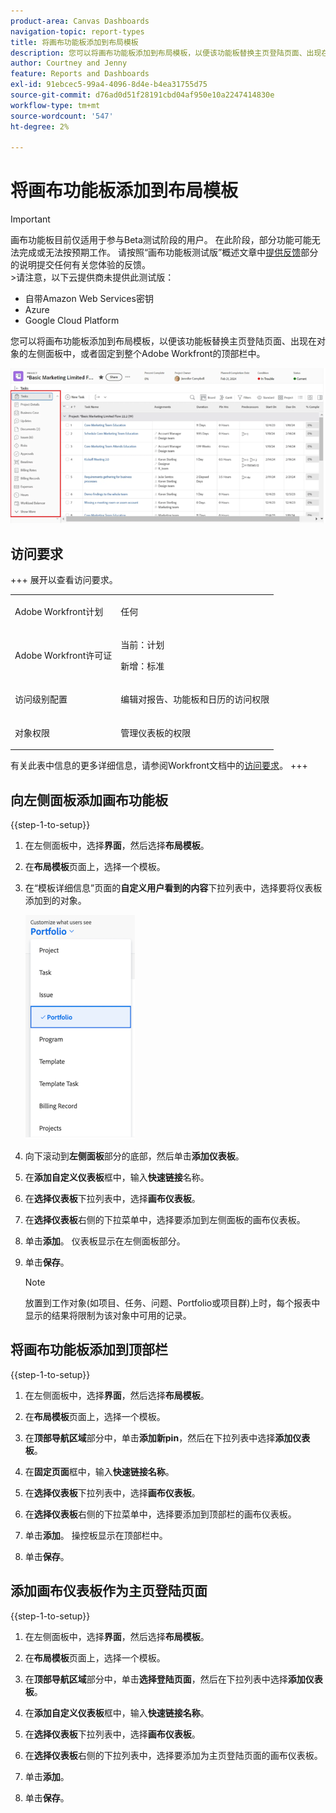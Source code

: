 ```yaml
---
product-area: Canvas Dashboards
navigation-topic: report-types
title: 将画布功能板添加到布局模板
description: 您可以将画布功能板添加到布局模板，以便该功能板替换主页登陆页面、出现在对象的左侧面板中或固定到顶部栏中。
author: Courtney and Jenny
feature: Reports and Dashboards
exl-id: 91ebcec5-99a4-4096-8d4e-b4ea31755d75
source-git-commit: d76ad0d51f28191cbd04af950e10a2247414830e
workflow-type: tm+mt
source-wordcount: '547'
ht-degree: 2%

---
```


# 将画布功能板添加到布局模板

>[!IMPORTANT]
>
>画布功能板目前仅适用于参与Beta测试阶段的用户。 在此阶段，部分功能可能无法完成或无法按预期工作。 请按照“画布功能板测试版”概述文章中[提供反馈](/help/quicksilver/product-announcements/betas/canvas-dashboards-beta/canvas-dashboards-beta-information.md#provide-feedback)部分的说明提交任何有关您体验的反馈。<br>
>&#x200B;>请注意，以下云提供商未提供此测试版：
>
>* 自带Amazon Web Services密钥
>* Azure
>* Google Cloud Platform

您可以将画布功能板添加到布局模板，以便该功能板替换主页登陆页面、出现在对象的左侧面板中，或者固定到整个Adobe Workfront的顶部栏中。

![左侧面板](assets/left-panel.png)

## 访问要求

+++ 展开以查看访问要求。 

<table style="table-layout:auto"> 
<col> 
</col> 
<col> 
</col> 
<tbody> 
<tr> 
   <td role="rowheader"><p>Adobe Workfront计划</p></td> 
   <td> 
<p>任何 </p> 
   </td> 
<tr> 
 <tr> 
   <td role="rowheader"><p>Adobe Workfront许可证</p></td> 
   <td> 
<p>当前：计划 </p> 
<p>新增：标准</p> 
   </td> 
   </tr> 
  </tr> 
  <tr> 
   <td role="rowheader"><p>访问级别配置</p></td> 
   <td><p>编辑对报告、功能板和日历的访问权限</p>
  </td> 
  </tr> 
    </tr>  
        <tr> 
   <td role="rowheader"><p>对象权限</p></td> 
   <td><p>管理仪表板的权限</p>
  </td> 
  </tr> 
</tbody> 
</table>

有关此表中信息的更多详细信息，请参阅Workfront文档中的[访问要求](/help/quicksilver/administration-and-setup/add-users/access-levels-and-object-permissions/access-level-requirements-in-documentation.md)。
+++

## 向左侧面板添加画布功能板

{{step-1-to-setup}}

1. 在左侧面板中，选择&#x200B;**界面**，然后选择&#x200B;**布局模板**。

1. 在&#x200B;**布局模板**&#x200B;页面上，选择一个模板。

1. 在“模板详细信息”页面的&#x200B;**自定义用户看到的内容**&#x200B;下拉列表中，选择要将仪表板添加到的对象。

   ![自定义用户看到的下拉列表](assets/customize-what-users-see.png)

1. 向下滚动到&#x200B;**左侧面板**&#x200B;部分的底部，然后单击&#x200B;**添加仪表板**。

1. 在&#x200B;**添加自定义仪表板**&#x200B;框中，输入&#x200B;**快速链接**&#x200B;名称。

1. 在&#x200B;**选择仪表板**&#x200B;下拉列表中，选择&#x200B;**画布仪表板**。

1. 在&#x200B;**选择仪表板**&#x200B;右侧的下拉菜单中，选择要添加到左侧面板的画布仪表板。

1. 单击&#x200B;**添加**。 仪表板显示在左侧面板部分。

1. 单击&#x200B;**保存**。

   >[!NOTE]
   >
   >放置到工作对象(如项目、任务、问题、Portfolio或项目群)上时，每个报表中显示的结果将限制为该对象中可用的记录。


## 将画布功能板添加到顶部栏

{{step-1-to-setup}}

1. 在左侧面板中，选择&#x200B;**界面**，然后选择&#x200B;**布局模板**。

1. 在&#x200B;**布局模板**&#x200B;页面上，选择一个模板。

1. 在&#x200B;**顶部导航区域**&#x200B;部分中，单击&#x200B;**添加新pin**，然后在下拉列表中选择&#x200B;**添加仪表板**。

1. 在&#x200B;**固定页面**&#x200B;框中，输入&#x200B;**快速链接名称**。

1. 在&#x200B;**选择仪表板**&#x200B;下拉列表中，选择&#x200B;**画布仪表板**。

1. 在&#x200B;**选择仪表板**&#x200B;右侧的下拉菜单中，选择要添加到顶部栏的画布仪表板。

1. 单击&#x200B;**添加**。 操控板显示在顶部栏中。

1. 单击&#x200B;**保存**。

## 添加画布仪表板作为主页登陆页面

{{step-1-to-setup}}

1. 在左侧面板中，选择&#x200B;**界面**，然后选择&#x200B;**布局模板**。

1. 在&#x200B;**布局模板**&#x200B;页面上，选择一个模板。

1. 在&#x200B;**顶部导航区域**&#x200B;部分中，单击&#x200B;**选择登陆页面**，然后在下拉列表中选择&#x200B;**添加仪表板**。

1. 在&#x200B;**添加自定义仪表板**&#x200B;框中，输入&#x200B;**快速链接名称**。

1. 在&#x200B;**选择仪表板**&#x200B;下拉列表中，选择&#x200B;**画布仪表板**。

1. 在&#x200B;**选择仪表板**&#x200B;右侧的下拉列表中，选择要添加为主页登陆页面的画布仪表板。

1. 单击&#x200B;**添加**。

1. 单击&#x200B;**保存**。
